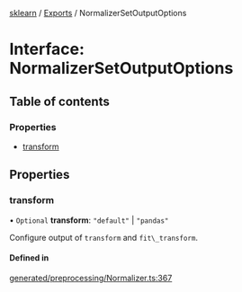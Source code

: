 [sklearn](../readme.md) / [Exports](../modules.md) / NormalizerSetOutputOptions

# Interface: NormalizerSetOutputOptions

## Table of contents

### Properties

- [transform](NormalizerSetOutputOptions.md#transform)

## Properties

### transform

• `Optional` **transform**: ``"default"`` \| ``"pandas"``

Configure output of `transform` and `fit\_transform`.

#### Defined in

[generated/preprocessing/Normalizer.ts:367](https://github.com/transitive-bullshit/scikit-learn-ts/blob/367336a/packages/sklearn/src/generated/preprocessing/Normalizer.ts#L367)
